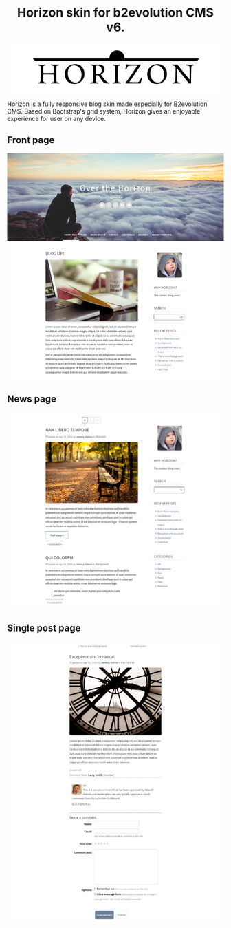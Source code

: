 <h1 align="center">Horizon skin for b2evolution CMS v6.</h1>

<p align="center"><img src="/images/horizon-logo.png?raw=true"/></p>

Horizon is a fully responsive blog skin made especially for B2evolution CMS. Based on Bootstrap's grid system, Horizon gives an enjoyable experience for user on any device.

<h2>Front page</h2>
<p align="center"><img src="/skinshot.png?raw=true"/></p>

<h2>News page</h2>
<p align="center"><img src="/skinshot_01.png?raw=true"/></p>

<h2>Single post page</h2>
<p align="center"><img src="/skinshot_02.png?raw=true"/></p>
